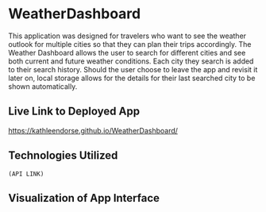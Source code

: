 # WeatherDashboard

This application was designed for travelers who want to see the weather outlook for multiple cities so that they can plan their trips accordingly.  The Weather Dashboard allows the user to search for different cities and see both current and future weather conditions.  Each city they search is added to their search history. Should the user choose to leave the app and revisit it later on, local storage allows for the details for their last searched city to be shown automatically.  

## Live Link to Deployed App

https://kathleendorse.github.io/WeatherDashboard/


## Technologies Utilized

```
(API LINK)
```

## Visualization of App Interface

```
